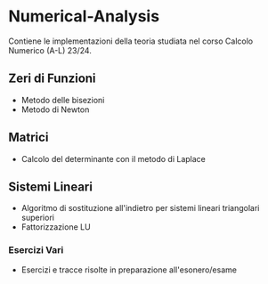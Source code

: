 # Numerical-Analysis
Contiene le implementazioni della teoria studiata nel corso Calcolo Numerico (A-L) 23/24.

## Zeri di Funzioni
- Metodo delle bisezioni
- Metodo di Newton

## Matrici
- Calcolo del determinante con il metodo di Laplace

## Sistemi Lineari
- Algoritmo di sostituzione all'indietro per sistemi lineari triangolari superiori
- Fattorizzazione LU

### Esercizi Vari
- Esercizi e tracce risolte in preparazione all'esonero/esame
